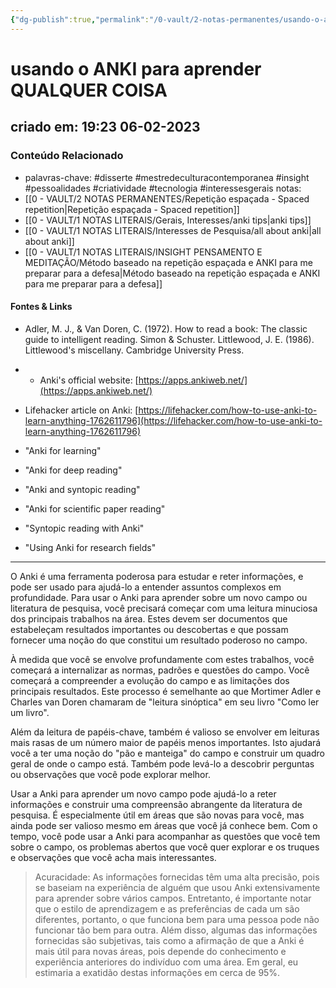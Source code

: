 ```yaml
---
{"dg-publish":true,"permalink":"/0-vault/2-notas-permanentes/usando-o-anki-para-aprender-qualquer-coisa/","tags":["permanente","disserte","mestredeculturacontemporanea","insight","pessoalidades","criatividade","tecnologia","interessesgerais"],"dgHomeLink":true,"dgShowLocalGraph":true,"dgShowFileTree":true,"dgEnableSearch":true,"noteIcon":""}
---
```


# usando o ANKI para aprender QUALQUER COISA
## criado em: 19:23 06-02-2023

### Conteúdo Relacionado
- palavras-chave:  #disserte #mestredeculturacontemporanea #insight #pessoalidades #criatividade #tecnologia #interessesgerais
notas:
- [[0 - VAULT/2 NOTAS PERMANENTES/Repetição espaçada - Spaced repetition\|Repetição espaçada - Spaced repetition]]
- [[0 - VAULT/1 NOTAS LITERAIS/Gerais, Interesses/anki tips\|anki tips]]
- [[0 - VAULT/1 NOTAS LITERAIS/Interesses de Pesquisa/all about anki\|all about anki]]
-  [[0 - VAULT/1 NOTAS LITERAIS/INSIGHT PENSAMENTO E MEDITAÇÃO/Método baseado na repetição espaçada e ANKI para me preparar para a defesa\|Método baseado na repetição espaçada e ANKI para me preparar para a defesa]]

#### Fontes & Links
- Adler, M. J., & Van Doren, C. (1972). How to read a book: The classic guide to intelligent reading. Simon & Schuster. Littlewood, J. E. (1986). Littlewood's miscellany. Cambridge University Press.
- -   Anki's official website: [https://apps.ankiweb.net/](https://apps.ankiweb.net/)
-   Lifehacker article on Anki: [https://lifehacker.com/how-to-use-anki-to-learn-anything-1762611796](https://lifehacker.com/how-to-use-anki-to-learn-anything-1762611796)

-   "Anki for learning"
-   "Anki for deep reading"
-   "Anki and syntopic reading"
-  "Anki for scientific paper reading"
-  "Syntopic reading with Anki"
-  "Using Anki for research fields"

---
O Anki é uma ferramenta poderosa para estudar e reter informações, e pode ser usado para ajudá-lo a entender assuntos complexos em profundidade. Para usar o Anki para aprender sobre um novo campo ou literatura de pesquisa, você precisará começar com uma leitura minuciosa dos principais trabalhos na área. Estes devem ser documentos que estabeleçam resultados importantes ou descobertas e que possam fornecer uma noção do que constitui um resultado poderoso no campo.

À medida que você se envolve profundamente com estes trabalhos, você começará a internalizar as normas, padrões e questões do campo. Você começará a compreender a evolução do campo e as limitações dos principais resultados. Este processo é semelhante ao que Mortimer Adler e Charles van Doren chamaram de "leitura sinóptica" em seu livro "Como ler um livro".

Além da leitura de papéis-chave, também é valioso se envolver em leituras mais rasas de um número maior de papéis menos importantes. Isto ajudará você a ter uma noção do "pão e manteiga" do campo e construir um quadro geral de onde o campo está. Também pode levá-lo a descobrir perguntas ou observações que você pode explorar melhor.

Usar a Anki para aprender um novo campo pode ajudá-lo a reter informações e construir uma compreensão abrangente da literatura de pesquisa. É especialmente útil em áreas que são novas para você, mas ainda pode ser valioso mesmo em áreas que você já conhece bem. Com o tempo, você pode usar a Anki para acompanhar as questões que você tem sobre o campo, os problemas abertos que você quer explorar e os truques e observações que você acha mais interessantes.

>Acuracidade: As informações fornecidas têm uma alta precisão, pois se baseiam na experiência de alguém que usou Anki extensivamente para aprender sobre vários campos. Entretanto, é importante notar que o estilo de aprendizagem e as preferências de cada um são diferentes, portanto, o que funciona bem para uma pessoa pode não funcionar tão bem para outra. Além disso, algumas das informações fornecidas são subjetivas, tais como a afirmação de que a Anki é mais útil para novas áreas, pois depende do conhecimento e experiência anteriores do indivíduo com uma área. Em geral, eu estimaria a exatidão destas informações em cerca de 95%.
